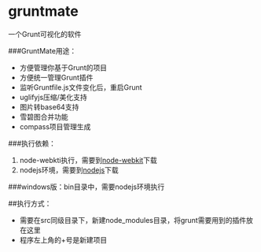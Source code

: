 gruntmate
=========

一个Grunt可视化的软件

###GruntMate用途：
* 方便管理你基于Grunt的项目
* 方便统一管理Grunt插件
* 监听Gruntfile.js文件变化后，重启Grunt
* uglifyjs压缩/美化支持
* 图片转base64支持
* 雪碧图合并功能
* compass项目管理生成

###执行依赖：
1.  node-webkti执行，需要到[node-webkit](https://github.com/rogerwang/node-webkit)下载
2.  nodejs环境，需要到[nodejs](http://nodejs.org)下载

###windows版：bin目录中，需要nodejs环境执行

##执行方式：
* 需要在src同级目录下，新建node_modules目录，将grunt需要用到的插件放在这里
* 程序左上角的+号是新建项目
